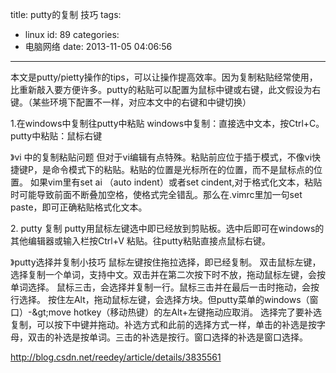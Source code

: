 title: putty的复制 技巧
tags:
  - linux
id: 89
categories:
  - 电脑网络
date: 2013-11-05 04:06:56
---

本文是putty/pietty操作的tips，可以让操作提高效率。因为复制粘贴经常使用，比重新敲入要方便许多。putty的粘贴可以配置为鼠标中键或右键，此文假设为右键。（某些环境下配置不一样，对应本文中的右键和中键切换）

1.在windows中复制往putty中粘贴
windows中复制：直接选中文本，按Ctrl+C。
putty中粘贴：鼠标右键

》vi 中的复制粘贴问题
但对于vi编辑有点特殊。粘贴前应位于插于模式，不像vi快捷键P，是命令模式下的粘贴。粘贴的位置是光标所在的位置，而不是鼠标点的位置。
如果vim里有set ai （auto indent）或者set cindent,对于格式化文本，粘贴时可能导致前面不断叠加空格，使格式完全错乱。那么在.vimrc里加一句set paste，即可正确粘贴格式化文本。

2\. putty 复制
putty用鼠标左键选中即已经放到剪贴板。选中后即可在windows的其他编辑器或输入栏按Ctrl+V 粘贴。往putty粘贴直接点鼠标右键。

》putty选择并复制小技巧
鼠标左键按住拖拉选择，即已经复制。
双击鼠标左键，选择复制一个单词，支持中文。双击并在第二次按下时不放，拖动鼠标左键，会按单词选择。
鼠标三击，会选择并复制一行。鼠标三击并在最后一击时拖动，会按行选择。
按住左Alt，拖动鼠标左键，会选择方块。但putty菜单的windows（窗口）-&amp;gt;move hotkey（移动热键）的左Alt+左键拖动应取消。
选择完了要补选复制，可以按下中键并拖动。补选方式和此前的选择方式一样，单击的补选是按字母，双击的补选是按单词。三击的补选是按行。窗口选择的补选是窗口选择。

http://blog.csdn.net/reedey/article/details/3835561